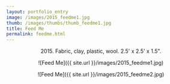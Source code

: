 ```yaml
---
layout: portfolio_entry
image: /images/2015_feedme1.jpg
thumb: /images/thumbs/thumb_feedme1.jpg
title: Feed Me
permalink: feedme.html
---
```

<!--description-->
<div style="text-align:center" markdown="1">

2015\. Fabric, clay, plastic, wool.  2.5' x 2.5' x 1.5".

![Feed Me]({{ site.url }}/images/2015_feedme1.jpg)


![Feed Me]({{ site.url }}/images/2015_feedme2.jpg)



</div>